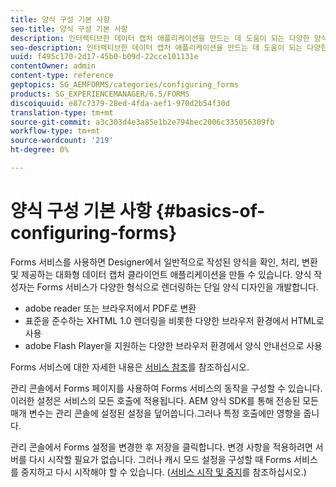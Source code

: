 ```yaml
---
title: 양식 구성 기본 사항
seo-title: 양식 구성 기본 사항
description: 인터랙티브한 데이터 캡처 애플리케이션을 만드는 데 도움이 되는 다양한 양식 서비스에 대해 알아보십시오.
seo-description: 인터랙티브한 데이터 캡처 애플리케이션을 만드는 데 도움이 되는 다양한 양식 서비스에 대해 알아보십시오.
uuid: f495c170-2d17-45b0-b09d-22cce101131e
contentOwner: admin
content-type: reference
geptopics: SG_AEMFORMS/categories/configuring_forms
products: SG_EXPERIENCEMANAGER/6.5/FORMS
discoiquuid: e87c7379-28ed-4fda-aef1-970d2b54f30d
translation-type: tm+mt
source-git-commit: a3c303d4e3a85e1b2e794bec2006c335056309fb
workflow-type: tm+mt
source-wordcount: '219'
ht-degree: 0%

---
```



# 양식 구성 기본 사항 {#basics-of-configuring-forms}

Forms 서비스를 사용하면 Designer에서 일반적으로 작성된 양식을 확인, 처리, 변환 및 제공하는 대화형 데이터 캡처 클라이언트 애플리케이션을 만들 수 있습니다. 양식 작성자는 Forms 서비스가 다양한 형식으로 렌더링하는 단일 양식 디자인을 개발합니다.

* adobe reader 또는 브라우저에서 PDF로 변환
* 표준을 준수하는 XHTML 1.0 렌더링을 비롯한 다양한 브라우저 환경에서 HTML로 사용
* adobe Flash Player을 지원하는 다양한 브라우저 환경에서 양식 안내선으로 사용

Forms 서비스에 대한 자세한 내용은 [서비스 참조](https://www.adobe.com/go/learn_aemforms_services_63)를 참조하십시오.

관리 콘솔에서 Forms 페이지를 사용하여 Forms 서비스의 동작을 구성할 수 있습니다. 이러한 설정은 서비스의 모든 호출에 적용됩니다. AEM 양식 SDK를 통해 전송된 모든 매개 변수는 관리 콘솔에 설정된 설정을 덮어씁니다.그러나 특정 호출에만 영향을 줍니다.

관리 콘솔에서 Forms 설정을 변경한 후 저장을 클릭합니다. 변경 사항을 적용하려면 서버를 다시 시작할 필요가 없습니다. 그러나 캐시 모드 설정을 구성할 때 Forms 서비스를 중지하고 다시 시작해야 할 수 있습니다. ([서비스 시작 및 중지](/help/forms/using/admin-help/starting-stopping-services.md#starting-and-stopping-services)를 참조하십시오.)
